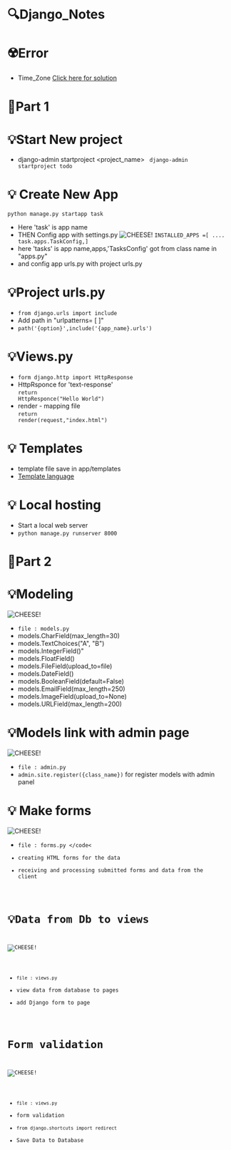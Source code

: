 # 🔍Django_Notes

# ☢️Error
- Time_Zone <a href="https://github.com/Ag3ntQ/Django_TimeZone_solution">Click here for solution</a>
# 📌Part 1
# 💡Start New project
- django-admin startproject <project_name>
<code> django-admin startproject todo</code>
# 💡 Create New App
<code>python manage.py startapp task</code>
- Here 'task' is app name 
- THEN Config app with settings.py
![CHEESE!](appconfig.jpg)
<code>INSTALLED_APPS =[
.... task.apps.TaskConfig,]</code>
- here 'tasks' is app name,apps,'TasksConfig' got from class name in "apps.py"
- and config app urls.py with project urls.py
# 💡Project urls.py
- <code>from django.urls import include</code>
- Add path in "urlpatterns= [ ]"
- <code>path('{option}',include('{app_name}.urls')</code>
# 💡Views.py
- <code>form django.http import HttpResponse</code>
- HttpRsponce for 'text-response'</br>
<code>return HttpResponce("Hello World")</code>
- render - mapping file</br>
<code>return render(request,"index.html")</code>
# 💡 Templates
- template file save in app/templates
- <a href="https://docs.djangoproject.com/en/4.0/ref/templates/language/">Template language</a>
# 💡 Local hosting
- Start a local web server
- <code>python manage.py runserver 8000</code>
# 📌Part 2
# 💡Modeling
![CHEESE!](modelfile.jpg)
- <code>file : models.py </code>
- models.CharField(max_length=30)
- models.TextChoices("A", "B")
- models.IntegerField()"
- models.FloatField()
- models.FileField(upload_to=file)
- models.DateField()
- models.BooleanField(default=False)
- models.EmailField(max_length=250)
- models.ImageField(upload_to=None)
- models.URLField(max_length=200)
# 💡Models link with admin page
![CHEESE!](modeladmin.jpg)
- <code>file : admin.py </code>
- <code>admin.site.register({class_name})</code> for register models with admin panel
# 💡 Make forms
![CHEESE!](form.jpg)
- <code>file : forms.py </code<
- creating HTML forms for the data
- receiving and processing submitted forms and data from the client
# 💡Data from Db to views
![CHEESE!](views2.jpg)
- <code>file : views.py </code>
- view data from database to pages
- add Django form to page
# Form validation
![CHEESE!](FormDb.jpg)
- <code>file : views.py</code>
- form validation
- <code>from django.shortcuts import redirect</code>
- Save Data to Database

